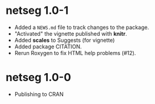 # netseg 1.0-1

- Added a `NEWS.md` file to track changes to the package.
- "Activated" the vignette published with  **knitr**.
- Added **scales** to Suggests (for vignette)
- Added package CITATION.
- Rerun Roxygen to fix HTML help problems (#12).


# netseg 1.0-0

- Publishing to CRAN
